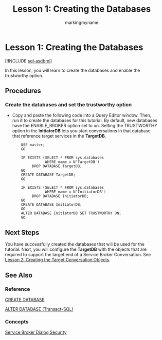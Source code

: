 ﻿---
title: 'Lesson 1: Creating the Databases'
description: "In this lesson, you will learn to create the databases and enable the trustworthy option."
ms.prod: sql
ms.technology: configuration
ms.topic: conceptual
author: markingmyname
ms.author: maghan
ms.reviewer: mikeray
ms.date: "03/30/2022"
---

# Lesson 1: Creating the Databases

[!INCLUDE [sql-asdbmi](../../includes/applies-to-version/sql-asdbmi.md)]

In this lesson, you will learn to create the databases and enable the trustworthy option.

## Procedures



### Create the databases and set the trustworthy option

  - Copy and paste the following code into a Query Editor window. Then, run it to create the databases for this tutorial. By default, new databases have the ENABLE_BROKER option set to on. Setting the TRUSTWORTHY option in the **InitiatorDB** lets you start conversations in that database that reference target services in the **TargetDB**.

    ```    
        USE master;
        GO
        
        IF EXISTS (SELECT * FROM sys.databases
                   WHERE name = N'TargetDB')
             DROP DATABASE TargetDB;
        GO
        CREATE DATABASE TargetDB;
        GO
        
        IF EXISTS (SELECT * FROM sys.databases
                   WHERE name = N'InitiatorDB')
             DROP DATABASE InitiatorDB;
        GO
        CREATE DATABASE InitiatorDB;
        GO
        ALTER DATABASE InitiatorDB SET TRUSTWORTHY ON;
        GO
    ```

## Next Steps



You have successfully created the databases that will be used for the tutorial. Next, you will configure the **TargetDB** with the objects that are required to support the target end of a Service Broker Conversation. See [Lesson 2: Creating the Target Conversation Objects](lesson-2-creating-the-target-conversation-objects.md).

## See Also

### Reference

[CREATE DATABASE](../../t-sql/statements/create-database-transact-sql.md)

[ALTER DATABASE (Transact-SQL)](../../t-sql/statements/alter-database-transact-sql.md)

### Concepts

[Service Broker Dialog Security](service-broker-dialog-security.md)

